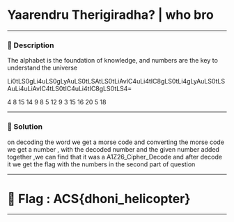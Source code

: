# Yaarendru Therigiradha? | who bro

---

### 🧩 Description

The alphabet is the foundation of knowledge, and numbers are the key to understand the universe

Li0tLS0gLi4uLS0gLyAuLS0tLSAtLS0tLiAvIC4uLi4tIC8gLS0tLi4gLyAuLS0tLSAuLi4uLiAvIC4tLS0tIC4uLi4tIC8gLS0tLS4=

4 8 15 14 9 8 5 12 9 3 15 16 20 5 18

---

### 🧠 Solution

on decoding the word we get a morse code and converting the morse code we get a number ,
with the decoded number and the given number added together ,we can find that it was a A1Z26_Cipher_Decode and after decode it we get the flag with the numbers in the second part of question

---

# 🏁 Flag : ACS{dhoni_helicopter} 

---
